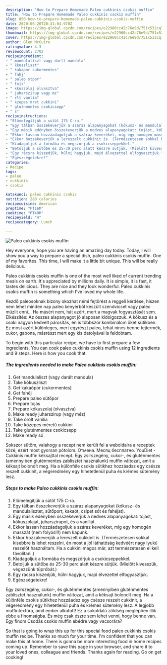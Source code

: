 ```yaml
---
description: "How to Prepare Homemade Paleo cukkinis csokis muffin"
title: "How to Prepare Homemade Paleo cukkinis csokis muffin"
slug: 850-how-to-prepare-homemade-paleo-cukkinis-csokis-muffin
date: 2020-06-20T20:31:04.970Z
image: https://img-global.cpcdn.com/recipes/e22960cc42c76e9d/751x532cq70/paleo-cukkinis-csokis-muffin-recept-foto.jpg
thumbnail: https://img-global.cpcdn.com/recipes/e22960cc42c76e9d/751x532cq70/paleo-cukkinis-csokis-muffin-recept-foto.jpg
cover: https://img-global.cpcdn.com/recipes/e22960cc42c76e9d/751x532cq70/paleo-cukkinis-csokis-muffin-recept-foto.jpg
author: Glen McGuire
ratingvalue: 4.3
reviewcount: 2702
recipeingredient:
- " mandulaliszt vagy darlt mandula"
- " kkuszliszt"
- " kakapor cukormentes"
- " fahj"
- " paleo stpor"
- " tojs"
- " kkuszolaj olvasztva"
- " juharszirup vagy mz"
- " rlt vanlia"
- " kzepes mret cukkini"
- " glutnmentes csokicsepp"
- " s"
recipeinstructions:
- "Előmelegítjük a sütőt 175 C-ra."
- "Egy tálban összekeverjük a száraz alapanyagokat (kókusz- és mandulalisztet, sütőport, kakaót, csipet sót és fahéjat)."
- "Egy másik edényben összekeverjük a nedves alapanyagokat: tojást, kókuszolajat, juharszirupot, és a vaníliát."
- "Ekkor lassan hozzáadagoljuk a száraz keveréket, míg egy homogén masszát (nem folyós!!!) nem kapunk."
- "Ekkor hozzákeverjük a lereszelt cukkinit is. (Természetesen sokkal kisebbre is lehet reszelni, én most a jól láthatóság kedvéért nagy lyukú reszelőt használtam. Ha a cukkini magos már, azt természetesen el kell távolítani.)"
- "Kiadagoljuk a formába és megszórjuk a csokicseppekkel."
- "Betoljuk a sütőbe és 25-30 perc alatt készre sütjük. (Mielőtt kivesszük, végezzünk tűpróbát.)"
- "Egy rácsra kiszedjük, hűlni hagyjuk, majd élvezettel elfogyasztjuk."
- "Egészségetekre!"
categories:
- Recipe
tags:
- paleo
- cukkinis
- csokis

katakunci: paleo cukkinis csokis 
nutrition: 280 calories
recipecuisine: American
preptime: "PT16M"
cooktime: "PT49M"
recipeyield: "4"
recipecategory: Lunch

---
```



![Paleo cukkinis csokis muffin](https://img-global.cpcdn.com/recipes/e22960cc42c76e9d/751x532cq70/paleo-cukkinis-csokis-muffin-recept-foto.jpg)

Hey everyone, hope you are having an amazing day today. Today, I will show you a way to prepare a special dish, paleo cukkinis csokis muffin. One of my favorites. This time, I will make it a little bit unique. This will be really delicious.

Paleo cukkinis csokis muffin is one of the most well liked of current trending meals on earth. It's appreciated by millions daily. It is simple, it is fast, it tastes delicious. They are nice and they look wonderful. Paleo cukkinis csokis muffin is something which I've loved my whole life.

Kezdő paleosoknak bizony okozhat némi fejtörést a reggeli kérdése, hiszen nem lehet minden nap paleo kenyérből készült szendvicset vagy paleo müzlit enni… Ha másért nem, hát azért, mert a magvak fogyasztását sem. Elkészítés: Az összes alapanyagot jó alaposan kidolgozzuk. A kókusz és a csoki nagyon kedvelt párosítás, én is többször kombinálom őket sütikben. Ez most azért különleges, mert egyrészt paleo, tehát nincs benne tejtermék, cukor, gabona, másrészt mert egy kis datolyával is feldobtam.


To begin with this particular recipe, we have to first prepare a few ingredients. You can cook paleo cukkinis csokis muffin using 12 ingredients and 9 steps. Here is how you cook that.

<!--inarticleads1-->

##### The ingredients needed to make Paleo cukkinis csokis muffin:

1. Get  mandulaliszt (vagy darált mandula)
1. Take  kókuszliszt
1. Get  kakaópor (cukormentes)
1. Get  fahéj
1. Prepare  paleo sütőpor
1. Prepare  tojás
1. Prepare  kókuszolaj (olvasztva)
1. Make ready  juharszirup (vagy méz)
1. Take  őrölt vanília
1. Take  közepes méretű cukkini
1. Take  gluténmentes csokicsepp
1. Make ready  só


Sokszor sütöm, valahogy a recept nem került fel a weboldalra a receptek közé, ezért most gyorsan pótolom. Отмена. Месяц бесплатно. YouDiet - Cukkinis muffin kéksajttal recept. Egy zsírszegény, cukor-, és gluténmentes (amennyiben gluténmentes zablisztet használunk) muffin változat, amit a kéksajt bolondít meg. Ha a különféle csokis sütikhez hozzáadsz egy csésze reszelt cukkinit, a végeredmény egy hihetetlenül puha és krémes sütemény lesz. 

<!--inarticleads2-->

##### Steps to make Paleo cukkinis csokis muffin:

1. Előmelegítjük a sütőt 175 C-ra.
1. Egy tálban összekeverjük a száraz alapanyagokat (kókusz- és mandulalisztet, sütőport, kakaót, csipet sót és fahéjat).
1. Egy másik edényben összekeverjük a nedves alapanyagokat: tojást, kókuszolajat, juharszirupot, és a vaníliát.
1. Ekkor lassan hozzáadagoljuk a száraz keveréket, míg egy homogén masszát (nem folyós!!!) nem kapunk.
1. Ekkor hozzákeverjük a lereszelt cukkinit is. (Természetesen sokkal kisebbre is lehet reszelni, én most a jól láthatóság kedvéért nagy lyukú reszelőt használtam. Ha a cukkini magos már, azt természetesen el kell távolítani.)
1. Kiadagoljuk a formába és megszórjuk a csokicseppekkel.
1. Betoljuk a sütőbe és 25-30 perc alatt készre sütjük. (Mielőtt kivesszük, végezzünk tűpróbát.)
1. Egy rácsra kiszedjük, hűlni hagyjuk, majd élvezettel elfogyasztjuk.
1. Egészségetekre!


Egy zsírszegény, cukor-, és gluténmentes (amennyiben gluténmentes zablisztet használunk) muffin változat, amit a kéksajt bolondít meg. Ha a különféle csokis sütikhez hozzáadsz egy csésze reszelt cukkinit, a végeredmény egy hihetetlenül puha és krémes sütemény lesz. A legjobb muffintextúra, amit ember alkotott! Ez a sokoldalú zöldség meglepően illik ebbe a finomságba. És még csak észre sem lehet venni, hogy benne van. Egy finom Csodás csokis muffin ebédre vagy vacsorára? 

So that is going to wrap this up for this special food paleo cukkinis csokis muffin recipe. Thanks so much for your time. I'm confident that you can make this at home. There is gonna be more interesting food in home recipes coming up. Remember to save this page in your browser, and share it to your loved ones, colleague and friends. Thanks again for reading. Go on get cooking!
